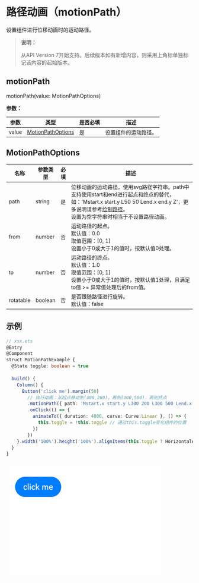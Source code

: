# 路径动画（motionPath）

设置组件进行位移动画时的运动路径。

>  **说明：**
>
> 从API Version 7开始支持。后续版本如有新增内容，则采用上角标单独标记该内容的起始版本。

## motionPath
motionPath(value: MotionPathOptions)

**参数：**

| 参数    | 类型                                | 是否必填 | 描述                                    |
| ----- | --------------------------------- | ---- | ------------------------------------- |
| value | [MotionPathOptions](#motionpathoptions) | 是    | 设置组件的运动路径。             |

## MotionPathOptions
| 名称 | 参数类型 | 必填 | 描述 |
| -------- | -------- | ---- | -------- |
| path                         | string                     | 是   | 位移动画的运动路径，使用svg路径字符串。path中支持使用start和end进行起点和终点的替代，如：'Mstart.x&nbsp;start.y&nbsp;L50&nbsp;50&nbsp;Lend.x&nbsp;end.y&nbsp;Z'，更多说明请参考[绘制路径](../../../ui/ui-js-components-svg-path.md)。<br/>设置为空字符串时相当于不设置路径动画。       |
| from                         | number                     | 否   | 运动路径的起点。<br/>默认值：0.0<br/>取值范围：[0, 1]<br/>设置小于0或大于1的值时，按默认值0处理。   |
| to                           | number                     | 否   | 运动路径的终点。<br/>默认值：1.0<br/>取值范围：[0, 1]<br/>设置小于0或大于1的值时，按默认值1处理，且满足to值 >= 异常值处理后的from值。   |
| rotatable                     | boolean                    | 否   | 是否跟随路径进行旋转。<br/>默认值：false   |


## 示例

```ts
// xxx.ets
@Entry
@Component
struct MotionPathExample {
  @State toggle: boolean = true

  build() {
    Column() {
      Button('click me').margin(50)
        // 执行动画：从起点移动到(300,200)，再到(300,500)，再到终点
        .motionPath({ path: 'Mstart.x start.y L300 200 L300 500 Lend.x end.y', from: 0.0, to: 1.0, rotatable: true })
        .onClick(() => {
          animateTo({ duration: 4000, curve: Curve.Linear }, () => {
            this.toggle = !this.toggle // 通过this.toggle变化组件的位置
          })
        })
    }.width('100%').height('100%').alignItems(this.toggle ? HorizontalAlign.Start : HorizontalAlign.Center)
  }
}
```

![zh-cn_image_0000001174104400](figures/zh-cn_image_0000001174104400.gif)
